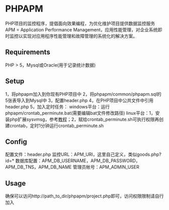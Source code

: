 PHPAPM
======
PHP项目的监控程序，提倡面向效果编程，为优化维护项目提供数据监控服务  
APM = Application Performance Management，应用性能管理，对企业系统即时监控以实现对应用程序性能管理和故障管理的系统化的解决方案。
## Requirements
PHP > 5，Mysql或Oracle(用于记录统计数据)
## Setup
1，将phpapm加入到你现有PHP项目中
2，将phpapm/common/phpapm.sql的5张表导入到Mysql中
3，配置header.php
4，在PHP项目中公共文件中引用header.php
5，加入定时任务：
windows平台：运行phpapm/crontab_perminute.bat(需要编辑bat文件修改路径)
linux平台：1，安装php扩展sysvmsg，参考[教程](http://www.banghui.org/2527.html)；2，赋给crontab_perminute.sh可执行权限再创建crontab，定时1分钟运行crontab_perminute.sh

## Config
配置文件：header.php
监控URL：APM_URI，这里自己定义，类似goods.php?id=*
数据库配置：APM_DB_USERNAME，APM_DB_PASSWORD，APM_DB_TNS，APM_DB_NAME
管理员帐号：APM_ADMIN_USER

## Usage
确保可以访问http://path_to_dir/phpapm/project.php即可，访问权限限制请自行加入

